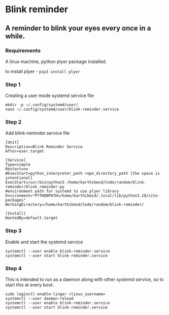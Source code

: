 # Blink reminder
## A reminder to blink your eyes every once in a while.

### Requirements
A linux machine, python plyer package installed.

to install plyer - ```pip3 install plyer```

### Step 1
Creating a user mode systemd service file

```
mkdir -p ~/.config/systemd/user/
nano ~/.config/systemd/user/blink-reminder.service
```

### Step 2
Add blink-reminder.service file

```
[Unit]
Description=Blink Reminder Service
After=user.target

[Service]
Type=simple
Restart=no
#ExecStart=python_interpreter_path repo_directory_path [the space is intentional]
ExecStart=/usr/bin/python3 /home/karthikmsd/Code/random/blink-reminder/blink_reminder.py
#environment path for systemd to use plyer library
Environment="PYTHONPATH=/home/karthikmsd/.local/lib/python3.10/site-packages"
WorkingDirectory=/home/karthikmsd/Code/random/blink-reminder/

[Install]
WantedBy=default.target
```

### Step 3
Enable and start the systemd service

```
systemctl --user enable blink-reminder.service
systemctl --user start blink-reminder.service
```

### Step 4
This is intended to run as a daemon along with other systemd service, so to start this at every boot.

```
sudo loginctl enable-linger <linux_username>
systemctl --user daemon-reload
systemctl --user enable blink-reminder.service
systemctl --user start blink-reminder.service
```
